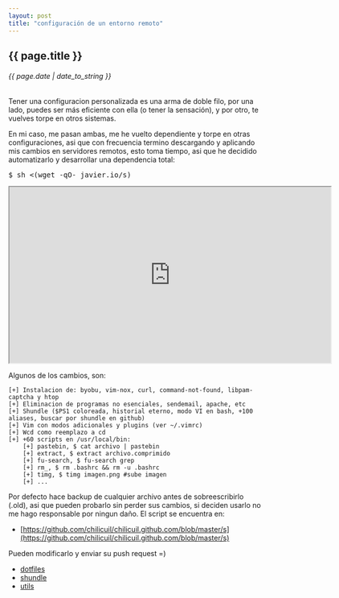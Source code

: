 ```yaml
---
layout: post
title: "configuración de un entorno remoto"
---
```


## {{ page.title }}

###### {{ page.date | date_to_string }}

Tener una configuracion personalizada es una arma de doble filo, por una lado, puedes ser más eficiente con ella (o tener la sensación), y por otro, te vuelves torpe en otros sistemas.

En mi caso, me pasan ambas, me he vuelto dependiente y torpe en otras configuraciones, asi que con frecuencia termino descargando y aplicando mis cambios en servidores remotos, esto toma tiempo, asi que he decidido automatizarlo y desarrollar una dependencia total:

<pre class="sh_sh">
$ sh &lt;(wget -qO- javier.io/s)
</pre>

<iframe class="showterm" src="http://showterm.io/3bfc94afe0f51e8d6411f" width="640" height="350">&nbsp;</iframe> 

Algunos de los cambios, son:

    [+] Instalacion de: byobu, vim-nox, curl, command-not-found, libpam-captcha y htop
    [+] Eliminacion de programas no esenciales, sendemail, apache, etc
    [+] Shundle ($PS1 coloreada, historial eterno, modo VI en bash, +100 aliases, buscar por shundle en github)
    [+] Vim con modos adicionales y plugins (ver ~/.vimrc)
    [+] Wcd como reemplazo a cd
    [+] +60 scripts en /usr/local/bin:
        [+] pastebin, $ cat archivo | pastebin
        [+] extract, $ extract archivo.comprimido
        [+] fu-search, $ fu-search grep
        [+] rm_, $ rm .bashrc && rm -u .bashrc
        [+] timg, $ timg imagen.png #sube imagen
        [+] ...

Por defecto hace backup de cualquier archivo antes de sobreescribirlo (.old), asi que pueden probarlo sin perder sus cambios, si deciden usarlo no me hago responsable por ningun daño. El script se encuentra en:

- [https://github.com/chilicuil/chilicuil.github.com/blob/master/s](https://github.com/chilicuil/chilicuil.github.com/blob/master/s)

Pueden modificarlo y enviar su push request =)

- [dotfiles](https://github.com/chilicuil/dotfiles/)
- [shundle](https://github.com/chilicuil/shundle)
- [utils](https://github.com/chilicuil/learn/)
